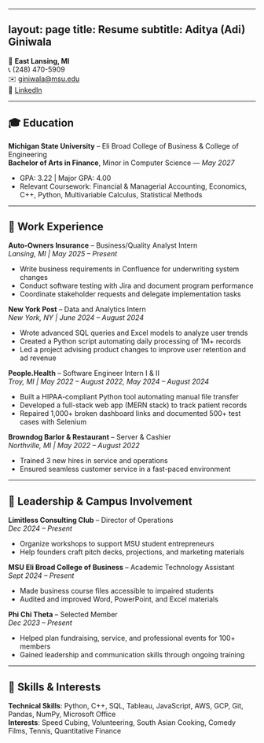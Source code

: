 <!-- ---
layout: page
title: About me
subtitle: Why you'd want to go on a date with me
---

My name is Inigo Montoya. I have the following qualities:

- I rock a great mustache
- I'm extremely loyal to my family

What else do you need?

### My story

To be honest, I'm having some trouble remembering right now, so why don't you just watch [my movie](https://en.wikipedia.org/wiki/The_Princess_Bride_%28film%29) and it will answer **all** your questions. -->

---
layout: page
title: Resume
subtitle: Aditya (Adi) Giniwala
---

📍 **East Lansing, MI**  
📞 (248) 470-5909  
✉️ [giniwala@msu.edu](mailto:giniwala@msu.edu)  
🔗 [LinkedIn](https://linkedin.com/in/adiginiwala)

---

## 🎓 Education

**Michigan State University** – Eli Broad College of Business & College of Engineering  
**Bachelor of Arts in Finance**, Minor in Computer Science — *May 2027*  
- GPA: 3.22 | Major GPA: 4.00  
- Relevant Coursework: Financial & Managerial Accounting, Economics, C++, Python, Multivariable Calculus, Statistical Methods

---

## 💼 Work Experience

**Auto-Owners Insurance** – Business/Quality Analyst Intern  
*Lansing, MI | May 2025 – Present*  
- Write business requirements in Confluence for underwriting system changes  
- Conduct software testing with Jira and document program performance  
- Coordinate stakeholder requests and delegate implementation tasks

**New York Post** – Data and Analytics Intern  
*New York, NY | June 2024 – August 2024*  
- Wrote advanced SQL queries and Excel models to analyze user trends  
- Created a Python script automating daily processing of 1M+ records  
- Led a project advising product changes to improve user retention and ad revenue

**People.Health** – Software Engineer Intern I & II  
*Troy, MI | May 2022 – August 2022, May 2024 – August 2024*  
- Built a HIPAA-compliant Python tool automating manual file transfer  
- Developed a full-stack web app (MERN stack) to track patient records  
- Repaired 1,000+ broken dashboard links and documented 500+ test cases with Selenium

**Browndog Barlor & Restaurant** – Server & Cashier  
*Northville, MI | May 2022 – August 2022*  
- Trained 3 new hires in service and operations  
- Ensured seamless customer service in a fast-paced environment

---

## 🧠 Leadership & Campus Involvement

**Limitless Consulting Club** – Director of Operations  
*Dec 2024 – Present*  
- Organize workshops to support MSU student entrepreneurs  
- Help founders craft pitch decks, projections, and marketing materials

**MSU Eli Broad College of Business** – Academic Technology Assistant  
*Sept 2024 – Present*  
- Made business course files accessible to impaired students  
- Audited and improved Word, PowerPoint, and Excel materials

**Phi Chi Theta** – Selected Member  
*Dec 2023 – Present*  
- Helped plan fundraising, service, and professional events for 100+ members  
- Gained leadership and communication skills through ongoing training

---

## 🧰 Skills & Interests

**Technical Skills**: Python, C++, SQL, Tableau, JavaScript, AWS, GCP, Git, Pandas, NumPy, Microsoft Office  
**Interests**: Speed Cubing, Volunteering, South Asian Cooking, Comedy Films, Tennis, Quantitative Finance

